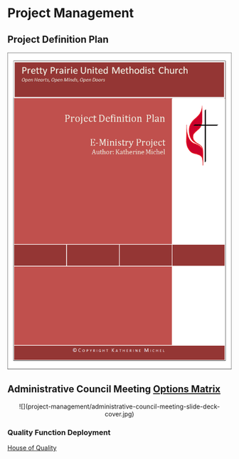 # Project Management

## Project Definition Plan

![](project-management/project-definition-plan-cover.png)

## Administrative Council Meeting [Options Matrix](https://drive.google.com/file/d/0B02bpu7HZwJRUmZ1Nk15WF9wSkU/view?usp=sharing)

<center>
![](project-management/administrative-council-meeting-slide-deck-cover.jpg)
</center>

### Quality Function Deployment

[House of Quality](http://en.wikipedia.org/wiki/House_of_Quality)



